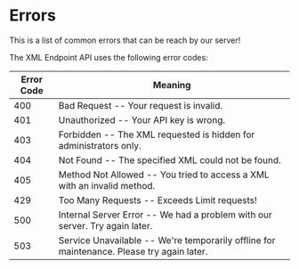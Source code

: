 # Errors

<aside class="notice">
This is a list of common errors that can be reach by our server!
</aside>

The XML Endpoint API uses the following error codes:


Error Code | Meaning
---------- | -------
400 | Bad Request -- Your request is invalid.
401 | Unauthorized -- Your API key is wrong.
403 | Forbidden -- The XML requested is hidden for administrators only.
404 | Not Found -- The specified XML could not be found.
405 | Method Not Allowed -- You tried to access a XML with an invalid method.
429 | Too Many Requests -- Exceeds Limit requests!
500 | Internal Server Error -- We had a problem with our server. Try again later.
503 | Service Unavailable -- We're temporarily offline for maintenance. Please try again later.
